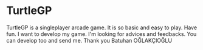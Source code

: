 # TurtleGP
TurtleGP is a singleplayer arcade game. It is so basic and easy to play. Have fun.  I want to develop my game. I'm looking for advices and feedbacks. You can develop too and send me. Thank you  Batuhan OĞLAKÇIOĞLU
